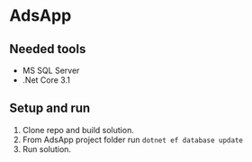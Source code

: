 # AdsApp
## Needed tools
 - MS SQL Server
 - .Net Core 3.1

## Setup and run
 1. Clone repo and build solution.
 2. From AdsApp project folder run ```dotnet ef database update```
 3. Run solution.

